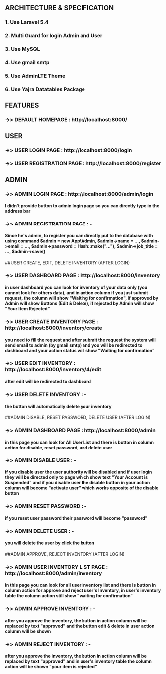 ## ARCHITECTURE & SPECIFICATION
### 1. Use Laravel 5.4
### 2. Multi Guard for login Admin and User
### 3. Use MySQL
### 4. Use gmail smtp
### 5. Use AdminLTE Theme
### 6. Use Yajra Datatables Package

## FEATURES

### ->> DEFAULT HOMEPAGE : http://localhost:8000/

## USER
### ->> USER LOGIN PAGE : http://localhost:8000/login
### ->> USER REGISTRATION PAGE : http://localhost:8000/register

## ADMIN
### ->> ADMIN LOGIN PAGE : http://localhost:8000/admin/login
#### I didn't provide button to admin login page so you can directly type in the address bar

### ->> ADMIN REGISTRATION PAGE : -
#### Since he's admin, to register you can directly put to the database with using command $admin = new App\Admin, $admin->name = ..., $admin->email = ..., $admin->password = Hash::make("..."), $admin->job_title = ..., $admin->save()

##USER CREATE, EDIT, DELETE INVENTORY (AFTER LOGIN)

### ->> USER DASHBOARD PAGE : http://localhost:8000/inventory
#### in user dashboard you can look for inventory of your data only (you cannot look for others data), and in action column if you just submit request, the column will show "Waiting for confirmation", if approved by Admin will show Buttons (Edit & Delete), if rejected by Admin will show "Your Item Rejected"

### ->> USER CREATE INVENTORY PAGE : http://localhost:8000/inventory/create
#### you need to fill the request and after submit the request the system will send email to admin (by gmail smtp) and you will be redirected to dashboard and your action status will show "Waiting for confirmation"

### ->> USER EDIT INVENTORY : http://localhost:8000/inventory/4/edit
#### after edit will be redirected to dashboard

### ->> USER DELETE INVENTORY : -
#### the button will automatically delete your inventory

##ADMIN DISABLE, RESET PASSWORD, DELETE USER (AFTER LOGIN)

### ->> ADMIN DASHBOARD PAGE : http://localhost:8000/admin
#### in this page you can look for All User List and there is button in column action for disable, reset password, and delete user

### ->> ADMIN DISABLE USER : -
#### if you disable user the user authority will be disabled and if user login they will be directed only to page which show text "Your Account is Suspended" and if you disable user the disable button in your action column will become "activate user" which works opposite of the disable button

### ->> ADMIN RESET PASSWORD : -
#### if you reset user password their password will become "password"

### ->> ADMIN DELETE USER : -
#### you will delete the user by click the button

##ADMIN APPROVE, REJECT INVENTORY (AFTER LOGIN)

### ->> ADMIN USER INVENTORY LIST PAGE : http://localhost:8000/admin/inventory
#### in this page you can look for all user inventory list and there is button in column action for approve and reject user's Inventory, in user's inventory table the column action still show "waiting for confirmation"

### ->> ADMIN APPROVE INVENTORY : -
#### after you approve the inventory, the button in action column will be replaced by text "approved" and the button edit & delete in user action column will be shown

### ->> ADMIN REJECT INVENTORY : -
#### after you approve the inventory, the button in action column will be replaced by text "approved" and in user's inventory table the column action will be shown "your item is rejected"





